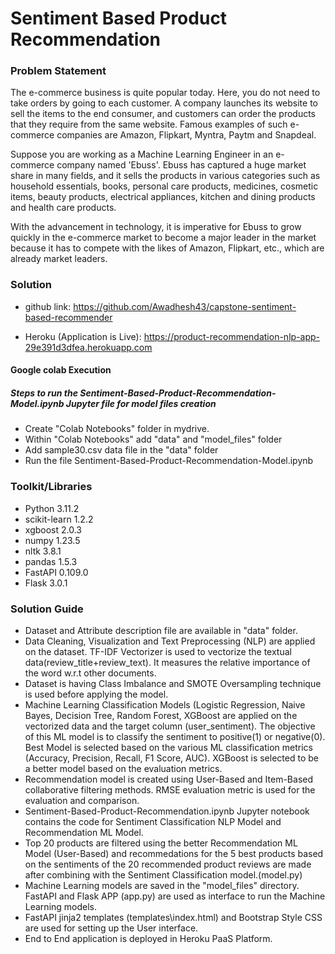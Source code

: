 # Sentiment Based Product Recommendation

### Problem Statement

The e-commerce business is quite popular today. Here, you do not need to take orders by going to each customer. A company launches its website to sell the items to the end consumer, and customers can order the products that they require from the same website. Famous examples of such e-commerce companies are Amazon, Flipkart, Myntra, Paytm and Snapdeal.

Suppose you are working as a Machine Learning Engineer in an e-commerce company named 'Ebuss'. Ebuss has captured a huge market share in many fields, and it sells the products in various categories such as household essentials, books, personal care products, medicines, cosmetic items, beauty products, electrical appliances, kitchen and dining products and health care products.

With the advancement in technology, it is imperative for Ebuss to grow quickly in the e-commerce market to become a major leader in the market because it has to compete with the likes of Amazon, Flipkart, etc., which are already market leaders.

### Solution
* github link: https://github.com/Awadhesh43/capstone-sentiment-based-recommender

* Heroku (Application is Live): https://product-recommendation-nlp-app-29e391d3dfea.herokuapp.com
  
#### Google colab Execution
##### Steps to run the Sentiment-Based-Product-Recommendation-Model.ipynb Jupyter file for model files creation 
* Create "Colab Notebooks" folder in mydrive. 
* Within "Colab Notebooks" add "data" and "model_files" folder
* Add sample30.csv data file in the "data" folder 
* Run the file Sentiment-Based-Product-Recommendation-Model.ipynb

### Toolkit/Libraries

* Python 3.11.2
* scikit-learn 1.2.2
* xgboost 2.0.3
* numpy 1.23.5
* nltk 3.8.1
* pandas 1.5.3
* FastAPI 0.109.0
* Flask 3.0.1


### Solution Guide

* Dataset and Attribute description file are available in "data" folder.
* Data Cleaning, Visualization and Text Preprocessing (NLP) are applied on the dataset. TF-IDF Vectorizer is used to vectorize the textual data(review_title+review_text). It measures the relative importance of the word w.r.t other documents.
* Dataset is having Class Imbalance and SMOTE Oversampling technique is used before applying the model.
* Machine Learning Classification Models (Logistic Regression, Naive Bayes, Decision Tree, Random Forest, XGBoost are applied on the vectorized data and the target column (user_sentiment). The objective of this ML model is to classify the sentiment to positive(1) or negative(0). Best Model is selected based on the various ML classification metrics (Accuracy, Precision, Recall, F1 Score, AUC). XGBoost is selected to be a better model based on the evaluation metrics.
* Recommendation model is created using User-Based and Item-Based collaborative filtering methods. RMSE evaluation metric is used for the evaluation and comparison.
* Sentiment-Based-Product-Recommendation.ipynb Jupyter notebook contains the code for Sentiment Classification NLP Model and Recommendation ML Model.
* Top 20 products are filtered using the better Recommendation ML Model (User-Based) and recommedations for the 5 best products based on the sentiments of the 20 recommended product reviews are made after combining with the Sentiment Classification model.(model.py)
* Machine Learning models are saved in the "model_files" directory. FastAPI and Flask APP (app.py) are used as interface to run the Machine Learning models.
* FastAPI jinja2 templates (templates\index.html) and Bootstrap Style CSS are used for setting up the User interface.
* End to End application is deployed in Heroku PaaS Platform.
